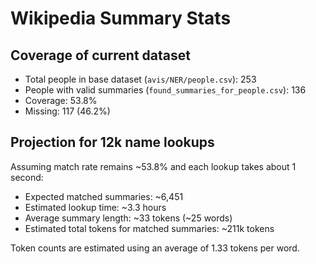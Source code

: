 # Wikipedia Summary Stats

## Coverage of current dataset
- Total people in base dataset (`avis/NER/people.csv`): 253
- People with valid summaries (`found_summaries_for_people.csv`): 136
- Coverage: 53.8%
- Missing: 117 (46.2%)

## Projection for 12k name lookups
Assuming match rate remains ~53.8% and each lookup takes about 1 second:
- Expected matched summaries: ~6,451
- Estimated lookup time: ~3.3 hours
- Average summary length: ~33 tokens (~25 words)
- Estimated total tokens for matched summaries: ~211k tokens

Token counts are estimated using an average of 1.33 tokens per word.
